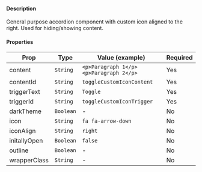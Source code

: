 #### Description

General purpose accordion component with custom icon aligned to the right. Used for hiding/showing content.

#### Properties

| Prop         | Type      | Value (example)                        | Required |
| ------------ | --------- | -------------------------------------- | -------- |
| content      | `String`  | `<p>Paragraph 1</p><p>Paragraph 2</p>` | Yes      |
| contentId    | `String`  | `toggleCustomIconContent`              | Yes      |
| triggerText  | `String`  | `Toggle`                               | Yes      |
| triggerId    | `String`  | `toggleCustomIconTrigger`              | Yes      |
| darkTheme    | `Boolean` | -                                      | No       |
| icon         | `String`  | `fa fa-arrow-down`                     | No       |
| iconAlign    | `String`  | `right`                                | No       |
| initallyOpen | `Boolean` | `false`                                | No       |
| outline      | `Boolean` | -                                      | No       |
| wrapperClass | `String`  | -                                      | No       |
